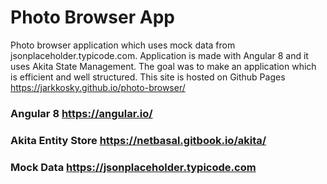 # Photo Browser App

Photo browser application which uses mock data from jsonplaceholder.typicode.com. Application is made with Angular 8 and it uses Akita State Management. The goal was to make an application which is efficient and well structured. This site is hosted on Github Pages https://jarkkosky.github.io/photo-browser/

### Angular 8 https://angular.io/

### Akita Entity Store https://netbasal.gitbook.io/akita/

### Mock Data https://jsonplaceholder.typicode.com
